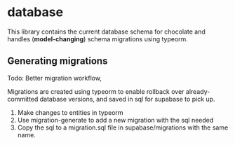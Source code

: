 # database

This library contains the current database schema for chocolate and handles (**model-changing**) schema migrations using typeorm.

## Generating migrations

Todo: Better migration workflow,

Migrations are created using typeorm to enable rollback over already-committed database versions, and saved in sql for supabase to pick up.

1. Make changes to entities in typeorm
2. Use migration-generate to add a new migration with the sql needed
3. Copy the sql to a migration.sql file in supabase/migrations with the same name.
